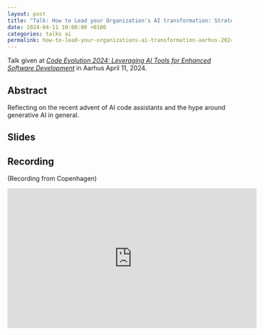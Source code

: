 ```yaml
---
layout: post
title: "Talk: How to Lead your Organization's AI transformation: Strategies, Skills, and Culture – or how to skip the platform trap and deliver business value with AI - Aarhus 2024"
date: 2024-04-11 10:00:00 +0100
categories: talks ai
permalink: how-to-lead-your-organizations-ai-transformation-aarhus-2024/
---
```


Talk given at [*Code Evolution 2024: Leveraging AI Tools for Enhanced Software Development*](https://trifork.info/code-evolution-2024) in Aarhus April 11, 2024.

## Abstract

Reflecting on the recent advent of AI code assistants and the hype around generative AI in general.

## Slides

<script defer class="speakerdeck-embed" data-id="024bdb8dea274ad69e1a8dfb1dee5660" data-ratio="1.7777777777777777" src="//speakerdeck.com/assets/embed.js"></script>

## Recording

(Recording from Copenhagen)

<iframe width="560" height="315" src="https://www.youtube.com/embed/0TQ2BLs_ofc?si=uiSZ0HemvxcG3nPX" title="YouTube video player" frameborder="0" allow="accelerometer; autoplay; clipboard-write; encrypted-media; gyroscope; picture-in-picture; web-share" referrerpolicy="strict-origin-when-cross-origin" allowfullscreen></iframe>
